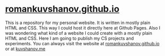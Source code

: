 # [romankuvshanov.github.io](https://romankuvshanov.github.io)
This is a repository for my personal website. It is written in mostly plain HTML and CSS. This way I could host it directly here at Github Pages. 
Also I was wondering what kind of a website I could create with a mostly plain HTML and CSS. Here I am going to publish my CS projects and experiments. 
You can always visit the website at [romankuvshanov.github.io](https://romankuvshanov.github.io) or at [kuvshanov.me](https://kuvshanov.me/)
